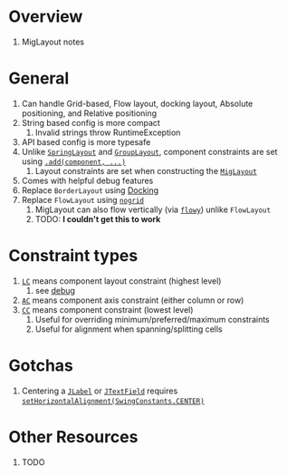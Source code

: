 # Overview

1. MigLayout notes

# General

1. Can handle Grid-based, Flow layout, docking layout, Absolute positioning, and Relative positioning
1. String based config is more compact
    1. Invalid strings throw RuntimeException
1. API based config is more typesafe
1. Unlike [`SpringLayout`](https://docs.oracle.com/en/java/javase/20/docs/api/java.desktop/javax/swing/SpringLayout.html) and [`GroupLayout`](https://docs.oracle.com/en/java/javase/20/docs/api/java.desktop/javax/swing/GroupLayout.html), component constraints are set using [`.add(component, ...)`](https://docs.oracle.com/en/java/javase/20/docs/api/java.desktop/java/awt/Container.html#add(java.awt.Component,java.lang.Object))
    1. Layout constraints are set when constructing the [`MigLayout`](http://www.migcalendar.com/miglayout/mavensite/apidocs/net/miginfocom/swing/MigLayout.html)
1. Comes with helpful debug features
1. Replace `BorderLayout` using [Docking](http://www.migcalendar.com/miglayout/mavensite/apidocs/net/miginfocom/layout/CC.html#dockEast())
1. Replace `FlowLayout` using [`nogrid`](http://www.migcalendar.com/miglayout/mavensite/apidocs/net/miginfocom/layout/AC.html#noGrid())
    1. MigLayout can also flow vertically (via [`flowy`](https://www.formdev.com/jformdesigner/doc/layouts/miglayout-whitepaper/#layout_cons_flowy)) unlike `FlowLayout`
    1. TODO: **I couldn't get this to work**

# Constraint types

1. [`LC`](http://www.migcalendar.com/miglayout/mavensite/apidocs/net/miginfocom/layout/LC.html) means component layout constraint (highest level)
    1. see [debug](TODO)
1. [`AC`](http://www.migcalendar.com/miglayout/mavensite/apidocs/net/miginfocom/layout/AC.html) means component axis constraint (either column or row)
1. [`CC`](http://www.migcalendar.com/miglayout/mavensite/apidocs/net/miginfocom/layout/CC.html) means component constraint (lowest level)
    1. Useful for overriding minimum/preferred/maximum constraints
    1. Useful for alignment when spanning/splitting cells

# Gotchas

1. Centering a [`JLabel`](https://docs.oracle.com/en/java/javase/20/docs/api/java.desktop/javax/swing/JLabel.html) or [`JTextField`](https://docs.oracle.com/en/java/javase/20/docs/api/java.desktop/javax/swing/JTextField.html) requires [`setHorizontalAlignment(SwingConstants.CENTER)`](https://docs.oracle.com/en/java/javase/20/docs/api/java.desktop/javax/swing/JTextField.html#setHorizontalAlignment(int))

# Other Resources

1. TODO
